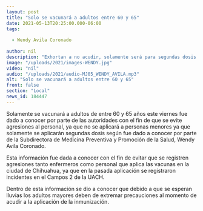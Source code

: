 ```yaml
---
layout: post
title: "Solo se vacunará a adultos entre 60 y 65"
date: 2021-05-13T20:25:00.000-06:00
tags:
  
  - Wendy Avila Coronado
  
author: nil
description: "Exhortan a no acudir, solamente será para segundas dosis."
image: "/uploads/2021/images-WENDY.jpg"
video: "nil"
audio: "/uploads/2021/audio-MJ05_WENDY_AVILA.mp3"
alt: "Solo se vacunará a adultos entre 60 y 65"
front: false
section: "Local"
news_id: 184447
---
```


Solamente se vacunará a adultos de entre 60 y 65 años este viernes fue dado a conocer por parte de las autoridades con el fin de que se evite agresiones al personal, ya que no se aplicará a personas menores ya que solamente se aplicarán segundas dosis según fue dado a conocer por parte de la Subdirectora de Medicina Preventiva y Promoción de la Salud, Wendy Avila Coronado.

Esta información fue dada a conocer con el fin de evitar que se registren agresiones tanto enfermeros como personal que aplica las vacunas en la ciudad de Chihuahua, ya que en la pasada aplicación se registraron incidentes en el Campos 2 de la UACH.

Dentro de esta información se dio a conocer que debido a que se esperan lluvias los adultos mayores deben de extremar precauciones al momento de acudir a la aplicación de la inmunización.
